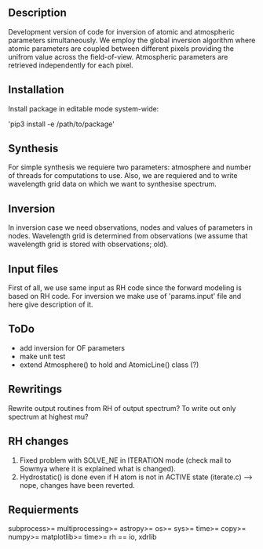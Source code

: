 ## Description

Development version of code for inversion of atomic and atmospheric parameters
simultaneously. We employ the global inversion algorithm where atomic parameters are coupled between different pixels providing the unifrom value across the field-of-view. Atmospheric parameters are retrieved independently for each pixel.

## Installation

Install package in editable mode system-wide:

'pip3 install -e /path/to/package'

## Synthesis

For simple synthesis we requiere two parameters: atmosphere and number of
threads for computations to use. Also, we are requiered and to write
wavelength grid data on which we want to synthesise spectrum.

## Inversion

In inversion case we need observations, nodes and values of parameters in
nodes. Wavelength grid is determined from observations (we assume that
wavelength grid is stored with observations; old).

## Input files

First of all, we use same input as RH code since the forward modeling is based
on RH code. For inversion we make use of 'params.input' file and here give
description of it.

## ToDo

* add inversion for OF parameters
* make unit test
* extend Atmosphere() to hold and AtomicLine() class (?)

## Rewritings

Rewrite output routines from RH of output spectrum? To write out only spectrum
at highest mu?

## RH changes

1. Fixed problem with SOLVE_NE in ITERATION mode (check mail to Sowmya where it is explained what is changed).
2. Hydrostatic() is done even if H atom is not in ACTIVE state (iterate.c) --> nope, changes have been reverted.

## Requierments

subprocess>=
multiprocessing>=
astropy>=
os>=
sys>=
time>=
copy>=
numpy>=
matplotlib>=
time>=
rh == io, xdrlib